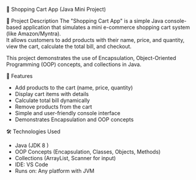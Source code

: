    🛒 Shopping Cart App (Java Mini Project)

📌 Project Description
The "Shopping Cart App" is a simple Java console-based application that simulates a mini e-commerce shopping cart system (like Amazon/Myntra).  
It allows customers to add products with their name, price, and quantity, view the cart, calculate the total bill, and checkout.  

This project demonstrates the use of  Encapsulation, Object-Oriented Programming (OOP) concepts, and collections in Java.


 🚀 Features
- Add products to the cart (name, price, quantity)  
- Display cart items with details  
- Calculate total bill dynamically  
- Remove products from the cart  
- Simple and user-friendly console interface  
- Demonstrates Encapsulation and OOP concepts  


🛠️ Technologies Used
- Java (JDK 8 )  
- OOP Concepts (Encapsulation, Classes, Objects, Methods)
- Collections (ArrayList, Scanner for input)
- IDE: VS Code  
- Runs on: Any platform with JVM 
